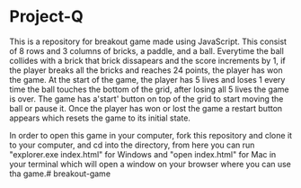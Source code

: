 # Project-Q

This is a repository for breakout game made using JavaScript. This consist of 8 rows and 3 columns of bricks, a paddle, and a ball. Everytime the ball collides with a brick that brick dissapears and the score increments by 1, if the player breaks all the bricks and reaches 24 points, the player has won the game. At the start of the game, the player has 5 lives and loses 1 every time the ball touches the bottom of the grid, after losing all 5 lives the game is over. The game has a'start' button on top of the grid to start moving the ball or pause it. Once the player has won or lost the game a restart button appears which resets the game to its initial state.

In order to open this game in your computer,  fork this repository and clone it to your computer, and cd into the directory, from here you can run "explorer.exe index.html" for Windows and "open index.html" for Mac in your terminal which will open a window on your browser where you can use tha game.# breakout-game
